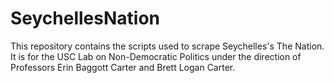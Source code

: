 # SeychellesNation
This repository contains the scripts used to scrape Seychelles's The Nation. It is for the USC Lab on Non-Democratic Politics under the direction of Professors Erin Baggott Carter and Brett Logan Carter.
